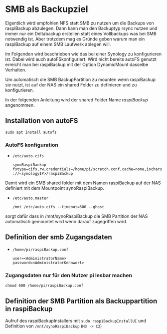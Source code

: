 # SMB als Backupziel

Eigentlich wird empfohlen NFS statt SMB zu nutzen um die Backups
von raspiBackup abzulegen.
Dann kann man den Backuptyp rsync nutzen und immer nur ein Deltabackup
erstellen statt eines Vollbackups was bei SMB notwendig ist.
Aber trotzdem mag es Gründe geben warum man ein raspiBackup auf einem
SMB Laufwerk ablegen will.

Im Folgenden wird beschrieben wie das bei einer Synology zu
konfigurieren ist. Dabei wird auch autoFSkonfiguriert.
Wird nicht bereits autoFS genutzt erreicht man bei raspiBackup mit der
Option DynamicMount dasselbe Verhalten.

Um automatisch die SMB BackupPartition zu mounten wenn raspiBackup sie
nutzt, ist auf der NAS ein shared Folder zu definieren und zu
konfigurieren.

In der folgenden Anleitung wird der shared Folder Name *raspiBackup*
 angenommen.

## Installation von autoFS

```
sudo apt install autofs
```

### AutoFS konfiguration

  - `/etc/auto.cifs`

    ```
    synoRaspiBackup -fstype=cifs,rw,credentials=/home/pi/scratch.conf,cache=none,iocharset=utf8,file_mode=0664,dir_mode=0775,vers=3.1.1,soft,iocharset=utf8 ://<synologyIP>/raspiBackup
    ```

Damit wird ein SMB shared folder mit dem Namen raspiBackup
auf der NAS definiert mit dem Mountpoint synoRaspiBackup.

  - `/etc/auto.master`

    ```
    /mnt /etc/auto.cifs --timeout=600 --ghost
    ```

sorgt dafür dass in /mnt/synoRaspiBackup die SMB Partition der NAS
automatisch gemountet wird wenn darauf zugegriffen wird.

## Definition der smb Zugangsdaten

  - `/home/pi/raspiBackup.conf`
    ```
    user=<AdministratorName>
    password=<AdministratorKennwort>
    ```

### Zugangsdaten nur für den Nutzer pi lesbar machen

```
chmod 600 /home/pi/raspiBackup.conf
```

## Definition der SMB Partition als Backuppartition in raspiBackup
   Aufruf des raspiBackupInstallers mit `sudo raspiBackupInstallUI`
und Definition von `/mnt/synoRaspiBackup` (`M3 -> C2`)

[.status]: rst
[.source]: https://www.linux-tips-and-tricks.de/de/raspibackupcategoried/687-raspibackup-nutzung-einer-synology-als-backupspace-mit-cifs-samba-und-autofs

